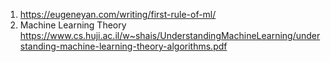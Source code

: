 1. https://eugeneyan.com/writing/first-rule-of-ml/
2. Machine Learning Theory https://www.cs.huji.ac.il/w~shais/UnderstandingMachineLearning/understanding-machine-learning-theory-algorithms.pdf
